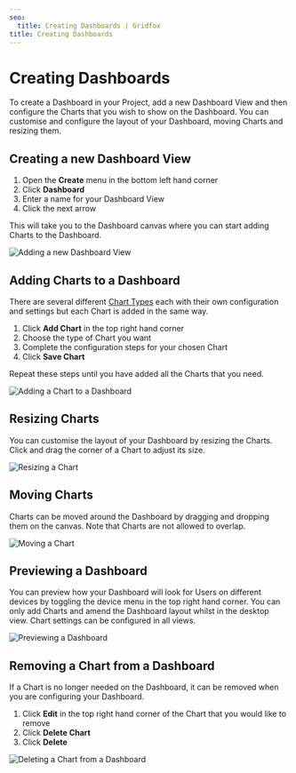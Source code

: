 ```yaml
---
seo:
  title: Creating Dashboards | Gridfox
title: Creating Dashboards
---
```

# Creating Dashboards

To create a Dashboard in your Project, add a new Dashboard View and then configure the Charts that you wish to show on the Dashboard. You can customise and configure the layout of your Dashboard, moving Charts and resizing them.

## Creating a new Dashboard View

1. Open the **Create** menu in the bottom left hand corner
2. Click **Dashboard**
3. Enter a name for your Dashboard View
4. Click the next arrow

This will take you to the Dashboard canvas where you can start adding Charts to the Dashboard.

![Adding a new Dashboard View](/assets/images/adding-a-new-dashboard-view.gif "Adding a new Dashboard View")

## Adding Charts to a Dashboard

There are several different [Chart Types](/building-a-project/chart-types) each with their own configuration and settings but each Chart is added in the same way.

1. Click **Add Chart** in the top right hand corner
2. Choose the type of Chart you want
3. Complete the configuration steps for your chosen Chart
4. Click **Save Chart**

Repeat these steps until you have added all the Charts that you need.

![Adding a Chart to a Dashboard](/assets/images/adding-a-chart-to-a-dashboard.gif "Adding a Chart to a Dashboard")

## Resizing Charts

You can customise the layout of your Dashboard by resizing the Charts. Click and drag the corner of a Chart to adjust its size.

![Resizing a Chart](/assets/images/resizing-a-chart.gif "Resizing a Chart")

## Moving Charts

Charts can be moved around the Dashboard by dragging and dropping them on the canvas. Note that Charts are not allowed to overlap.

![Moving a Chart](/assets/images/moving-charts.gif "Moving a Chart")

## Previewing a Dashboard

You can preview how your Dashboard will look for Users on different devices by toggling the device menu in the top right hand corner. You can only add Charts and amend the Dashboard layout whilst in the desktop view. Chart settings can be configured in all views.

![Previewing a Dashboard](/assets/images/previewing-a-dashboard.gif "Previewing a Dashboard")

## Removing a Chart from a Dashboard

If a Chart is no longer needed on the Dashboard, it can be removed when you are configuring your Dashboard.

1. Click **Edit** in the top right hand corner of the Chart that you would like to remove
2. Click **Delete Chart**
3. Click **Delete**

![Deleting a Chart from a Dashboard](/assets/images/deleting-a-chart-from-a-dashboard.gif "Deleting a Chart from a Dashboard")